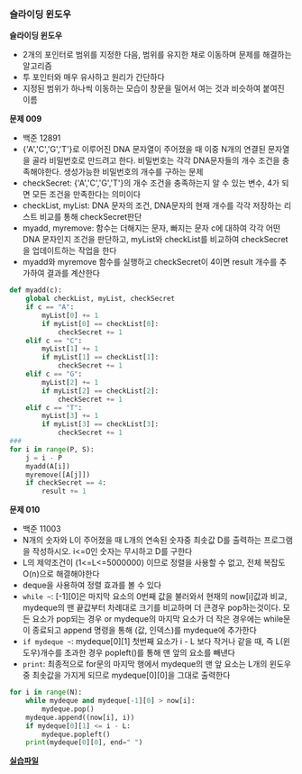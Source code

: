 ### 슬라이딩 윈도우

**슬라이딩 윈도우**

- 2개의 포인터로 범위를 지정한 다음, 범위를 유지한 채로 이동하며 문제를 해결하는 알고리즘
- 투 포인터와 매우 유사하고 원리가 간단하다
- 지정된 범위가 하나씩 이동하는 모습이 창문을 밀어서 여는 것과 비슷하여 붙여진 이름

**문제 009**

- 백준 12891
- {'A','C','G','T'}로 이루어진 DNA 문자열이 주어졌을 때 이중 N개의 연결된 문자열을 골라 비밀번호로 만드려고 한다. 비밀번호는 각각 DNA문자들의 개수 조건을 충족해야한다. 생성가능한 비밀번호의 개수를 구하는 문제
- checkSecret: {'A','C','G','T'}의 개수 조건을 충족하는지 알 수 있는 변수, 4가 되면 모든 조건을 만족한다는 의미이다
- checkList, myList: DNA 문자의 조건, DNA문자의 현재 개수를 각각 저장하는 리스트 비교를 통해 checkSecret판단
- myadd, myremove: 함수는 더해지는 문자, 빠지는 문자 c에 대하여 각각 어떤 DNA 문자인지 조건을 판단하고, myList와 checkList를 비교하여 checkSecret을 업데이트하는 작업을 한다
- myadd와 myremove 함수를 실행하고 checkSecret이 4이면 result 개수를 추가하여 결과를 계산한다

```python
def myadd(c):
    global checkList, myList, checkSecret
    if c == "A":
        myList[0] += 1
        if myList[0] == checkList[0]:
            checkSecret += 1
    elif c == "C":
        myList[1] += 1
        if myList[1] == checkList[1]:
            checkSecret += 1
    elif c == "G":
        myList[2] += 1
        if myList[2] == checkList[2]:
            checkSecret += 1
    elif c == "T":
        myList[3] += 1
        if myList[3] == checkList[3]:
            checkSecret += 1
###
for i in range(P, S):
    j = i - P
    myadd(A[i])
    myremove([A[j]])
    if checkSecret == 4:
        result += 1
```

**문제 010**

- 백준 11003
- N개의 숫자와 L이 주어졌을 때 L개의 연속된 숫자중 최솟값 D를 출력하는 프로그램을 작성하시오. i<=0인 숫자는 무시하고 D를 구한다
- L의 제약조건이 (1<=L<=5000000) 이므로 정렬을 사용할 수 없고, 전체 복잡도 O(n)으로 해결해야한다
- deque을 사용하여 정렬 효과를 볼 수 있다
- `while ~`: [-1][0]은 마지막 요소의 0번째 값을 불러와서 현재의 now[i]값과 비교, mydeque의 맨 끝값부터 차례대로 크기를 비교하며 더 큰경우 pop하는것이다. 모든 요소가 pop되는 경우 or mydeque의 마지막 요소가 더 작은 경우에는 while문이 종료되고 append 명령을 통해 (값, 인덱스)를 mydeque에 추가한다
- `if mydeque ~`: mydeque[0][1] 첫번째 요소가 i - L 보다 작거나 같을 때, 즉 L(윈도우)개수를 초과한 경우 popleft()를 통해 맨 앞의 요소를 빼낸다
- `print`: 최종적으로 for문의 마지막 행에서 mydeque의 맨 앞 요소는 L개의 윈도우 중 최솟값을 가지게 되므로 mydeque[0][0]을 그대로 출력한다

```python
for i in range(N):
    while mydeque and mydeque[-1][0] > now[i]:
        mydeque.pop()
    mydeque.append((now[i], i))
    if mydeque[0][1] <= i - L:
        mydeque.popleft()
    print(mydeque[0][0], end=" ")
```

**[실습파일](chap03_4.py)**
